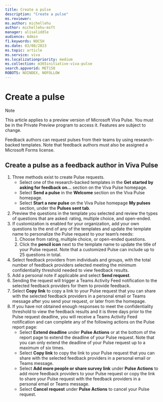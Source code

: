 ```yaml
---
title: Create a pulse
description: "Create a pulse"
ms.reviewer: 
ms.author: michellehu
author: michellehu-msft
manager: alisaliddle
audience: Admin
f1.keywords: NOCSH
ms.date: 03/08/2023
ms.topic: article
ms.service: viva
ms.localizationpriority: medium
ms.collection: m365initiative-viva-pulse  
search.appverid: MET150
ROBOTS: NOINDEX, NOFOLLOW
---
```


# Create a pulse

> [!NOTE]
> This article applies to a preview version of Microsoft Viva Pulse. You must be in the Private Preview program to access it. Features are subject to change.

Feedback authors can request pulses from their teams by using research-backed templates. Note that feedback authors must also be assigned a Microsoft Forms license.

## Create a pulse as a feedback author in Viva Pulse

1. Three methods exist to create Pulse requests.
    - Select one of the research-backed templates in the **Get started by asking for feedback on…** section on the Viva Pulse homepage.
    - Select **Send a pulse** in the **Welcome** section on the Viva Pulse homepage.
    - Select **Start a new pulse** on the Viva Pulse homepage **My pulses** section, under the **Pulses sent tab**.
1. Preview the questions in the template you selected and review the types of questions that are asked: rating, multiple choice, and open-ended.
1. If customization is enabled for your organization, add your own questions to the end of any of the templates and update the template name to personalize the Pulse request to your team’s needs:
    1. Choose from rating, multiple choice, or open-ended questions.
    1. Click the **pencil icon** next to the template name to update the title of your Pulse request. Note that a customized Pulse can include up to 25 questions in total.
1. Select feedback providers from individuals and groups, with the total number of feedback providers selected meeting the minimum confidentiality threshold needed to view feedback results.
1. Add a personal note if applicable and select **Send request**.
1. Sending the request will trigger a Teams Activity Feed notification to the selected feedback providers for them to provide feedback.
1. Select **Copy link** to copy a link to your Pulse request that you can share with the selected feedback providers in a personal email or Teams message after you send your request, or later from the homepage.
1. If you have not obtained enough responses to meet the confidentiality threshold to view the feedback results and it is three days prior to the Pulse request deadline, you will receive a Teams Activity Feed notification and can complete any of the following actions on the Pulse report page:
    - Select **Extend deadline** under **Pulse Actions** or at the bottom of the report page to extend the deadline of your Pulse request. Note that you can only extend the deadline of your Pulse request up to a maximum of six times.
    - Select **Copy link** to copy the link to your Pulse request that you can share with the selected feedback providers in a personal email or Teams message.
    - Select **Add more people or share survey link** under **Pulse Actions** to add more feedback providers to your Pulse request or copy the link to share your Pulse request with the feedback providers in a personal email or Teams message.
    - Select **Cancel request** under **Pulse Actions** to cancel your Pulse request.